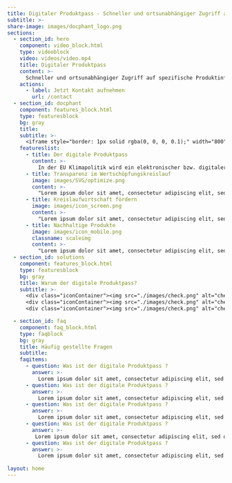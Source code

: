 ```yaml
---
title: Digitaler Produktpass - Schneller und ortsunabhängiger Zugriff auf spezifische Produktinformationen.
subtitle: >-
share-image: images/docphant_logo.png
sections:
  - section_id: hero
    component: video_block.html
    type: videoblock
    video: videos/video.mp4
    title: Digitaler Produktpass
    content: >-
      Schneller und ortsunabhängiger Zugriff auf spezifische Produktinformationen.
    actions:
      - label: Jetzt Kontakt aufnehmen
        url: /contact
  - section_id: docphant
    component: features_block.html
    type: featuresblock
    bg: gray
    title:
    subtitle: >-
      <iframe style="border: 1px solid rgba(0, 0, 0, 0.1);" width="800" height="450" src="https://www.figma.com/embed?embed_host=share&url=https%3A%2F%2Fwww.figma.com%2Fproto%2FB7Vq7Hli4sS76qp58gbDLP%2FPrototyping-in-Figma%3Fnode-id%3D0%253A2%26scaling%3Dscale-down%26page-id%3D0%253A1%26starting-point-node-id%3D0%253A2" allowfullscreen></iframe>
    featureslist:
      - title: Der digitale Produktpass
        content: >-
          In der EU Klimapolitik wird ein elektronischer bzw. digitaler Produktpass als wesentliches Instrument für eine klimaschonende und ressourceneffiziente Wirtschaft genannt. Dieser soll u.a. Informationen über Herkunft, Zusammensetzung, Reparatur- und Demontagemöglichkeiten ines Produktes sowie über die Handhabung am Ende seiner Lebensdauer liefern.
      - title: Transparenz im Wertschöpfungskreislauf
        image: images/SVG/optimize.png
        content: >-
          "Lorem ipsum dolor sit amet, consectetur adipiscing elit, sed do eiusmod tempor incididunt ut labore et dolore magna aliqua. Ut enim ad minim veniam, quis nostrud exercitation ullamco laboris nisi ut aliquip ex ea commodo consequat. Duis aute irure dolor in reprehenderit in voluptate velit esse cillum dolore eu fugiat nulla pariatur. Excepteur sint occaecat cupidatat non proident, sunt in culpa qui officia deserunt mollit anim id est laborum."
      - title: Kreislaufwirtschaft fördern
        image: images/icon_screen.png
        content: >-
          "Lorem ipsum dolor sit amet, consectetur adipiscing elit, sed do eiusmod tempor incididunt ut labore et dolore magna aliqua. Ut enim ad minim veniam, quis nostrud exercitation ullamco laboris nisi ut aliquip ex ea commodo consequat. Duis aute irure dolor in reprehenderit in voluptate velit esse cillum dolore eu fugiat nulla pariatur. Excepteur sint occaecat cupidatat non proident, sunt in culpa qui officia deserunt mollit anim id est laborum."
      - title: Nachhaltige Produkte
        image: images/icon_mobile.png
        classname: scaleimg
        content: >-
          "Lorem ipsum dolor sit amet, consectetur adipiscing elit, sed do eiusmod tempor incididunt ut labore et dolore magna aliqua. Ut enim ad minim veniam, quis nostrud exercitation ullamco laboris nisi ut aliquip ex ea commodo consequat. Duis aute irure dolor in reprehenderit in voluptate velit esse cillum dolore eu fugiat nulla pariatur. Excepteur sint occaecat cupidatat non proident, sunt in culpa qui officia deserunt mollit anim id est laborum."
  - section_id: solutions
    component: features_block.html
    type: featuresblock
    bg: gray
    title: Warum der digitale Produktpass?
    subtitle: >-
      <div class="iconContainer"><img src="./images/check.png" alt="check" width="40" height="40">Lorem ipsum dolor sit amet, consectetur adipiscing elit, sed do eiusmod tempor incididunt ut labore et dolore magna aliqua. Ut enim ad minim veniam, quis nostrud exercitation ullamco laboris nisi ut aliquip ex ea commodo consequat. </br></div>
      <div class="iconContainer"><img src="./images/check.png" alt="check" width="40" height="40">Lorem ipsum dolor sit amet, consectetur adipiscing elit, sed do eiusmod tempor incididunt ut labore et dolore magna aliqua. Ut enim ad minim veniam, quis nostrud exercitation ullamco laboris nisi ut aliquip ex ea commodo consequat.</br></div>
      <div class="iconContainer"><img src="./images/check.png" alt="check" width="40" height="40">  Lorem ipsum dolor sit amet, consectetur adipiscing elit, sed do eiusmod tempor incididunt ut labore et dolore magna aliqua. Ut enim ad minim veniam, quis nostrud exercitation ullamco laboris nisi ut aliquip ex ea commodo consequat.</br></div>

  - section_id: faq
    component: faq_block.html
    type: faqblock
    bg: gray
    title: Häufig gestellte Fragen
    subtitle:
    faqitems:
      - question: Was ist der digitale Produktpass ?
        answer: >-
          Lorem ipsum dolor sit amet, consectetur adipiscing elit, sed do eiusmod tempor incididunt ut labore et dolore magna aliqua. Ut enim ad minim veniam, quis nostrud exercitation ullamco laboris nisi ut aliquip ex ea commodo consequat.
      - question: Was ist der digitale Produktpass ?
        answer: >-
          Lorem ipsum dolor sit amet, consectetur adipiscing elit, sed do eiusmod tempor incididunt ut labore et dolore magna aliqua. Ut enim ad minim veniam, quis nostrud exercitation ullamco laboris nisi ut aliquip ex ea commodo consequat.
      - question: Was ist der digitale Produktpass ?
        answer: >-
          Lorem ipsum dolor sit amet, consectetur adipiscing elit, sed do eiusmod tempor incididunt ut labore et dolore magna aliqua. Ut enim ad minim veniam, quis nostrud exercitation ullamco laboris nisi ut aliquip ex ea commodo consequat.
      - question: Was ist der digitale Produktpass ?
        answer: >-
         Lorem ipsum dolor sit amet, consectetur adipiscing elit, sed do eiusmod tempor incididunt ut labore et dolore magna aliqua. Ut enim ad minim veniam, quis nostrud exercitation ullamco laboris nisi ut aliquip ex ea commodo consequat.
      - question: Was ist der digitale Produktpass ?
        answer: >-
          Lorem ipsum dolor sit amet, consectetur adipiscing elit, sed do eiusmod tempor incididunt ut labore et dolore magna aliqua. Ut enim ad minim veniam, quis nostrud exercitation ullamco laboris nisi ut aliquip ex ea commodo consequat. 
         
layout: home
---
```


